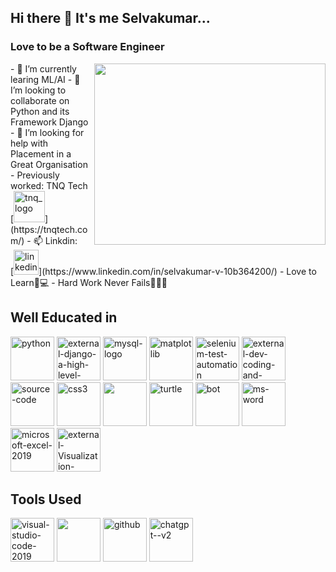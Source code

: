## Hi there 👋 It's me Selvakumar...
### Love to be a Software Engineer
<img align="right" width="370" height="290" src="https://i.pinimg.com/originals/81/17/8b/81178b47a8598f0c81c4799f2cdd4057.gif">
- 🔭 I’m currently learing ML/AI
- 👯 I’m looking to collaborate on Python and its Framework Django
- 🤔 I’m looking for help with Placement in a Great Organisation
- Previously worked: TNQ Tech [<img width="50" height="50" src="https://tnqtech.com/wp-content/uploads/2024/01/TNQTech-Logo_CROPPED.png" alt="tnq_logo"/>](https://tnqtech.com/)
- 📫 Linkdin:
<br>[<img width="40" height="40" src="https://img.icons8.com/bubbles/100/linkedin.png" alt="linkedin"/>](https://www.linkedin.com/in/selvakumar-v-10b364200/)
- Love to Learn📔💻
- Hard Work Never Fails💪🏽🦁

## Well Educated in
<img width="70" height="70" src="https://img.icons8.com/clouds/100/python.png" alt="python"/> <img width="70" height="70" src="https://img.icons8.com/external-tal-revivo-green-tal-revivo/36/external-django-a-high-level-python-web-framework-that-encourages-rapid-development-logo-green-tal-revivo.png" alt="external-django-a-high-level-python-web-framework-that-encourages-rapid-development-logo-green-tal-revivo"/> <img width="70" height="70" src="https://img.icons8.com/fluency/50/mysql-logo.png" alt="mysql-logo"/> <img width="70" height="70" src="https://img.icons8.com/color/50/matplotlib.png" alt="matplotlib"/> <img width="70" height="70" src="https://img.icons8.com/stickers/100/selenium-test-automation.png" alt="selenium-test-automation"/> <img width="70" height="70" src="https://img.icons8.com/external-soft-fill-juicy-fish/60/external-dev-coding-and-development-soft-fill-soft-fill-juicy-fish.png" alt="external-dev-coding-and-development-soft-fill-soft-fill-juicy-fish"/> <img width="70" height="70" src="https://img.icons8.com/color/50/source-code.png" alt="source-code"/> <img width="70" height="70" src="https://img.icons8.com/color/50/css3.png" alt="css3"/> <img height="70" width="70" src="https://img.icons8.com/color/48/000000/bootstrap.png" /> <img width="70" height="70" src="https://img.icons8.com/clouds/100/turtle.png" alt="turtle"/> <img width="70" height="70" src="https://img.icons8.com/color/50/bot.png" alt="bot"/> <img width="70" height="70" src="https://img.icons8.com/clouds/100/ms-word.png" alt="ms-word"/> <img width="70" height="70" src="https://img.icons8.com/clouds/100/microsoft-excel-2019.png" alt="microsoft-excel-2019"/> <img width="70" height="70" src="https://img.icons8.com/external-others-pike-picture/50/external-Visualization-processing-others-pike-picture.png" alt="external-Visualization-processing-others-pike-picture"/>

## Tools Used
<img width="70" height="70" src="https://img.icons8.com/color/100/visual-studio-code-2019.png" alt="visual-studio-code-2019"/> <img height="70" width="70" src="https://img.icons8.com/color/48/000000/pycharm.png"/> <img width="70" height="70" src="https://img.icons8.com/bubbles/100/github.png" alt="github"/> <img width="70" height="70" src="https://img.icons8.com/fluency/50/chatgpt--v2.png" alt="chatgpt--v2"/>
